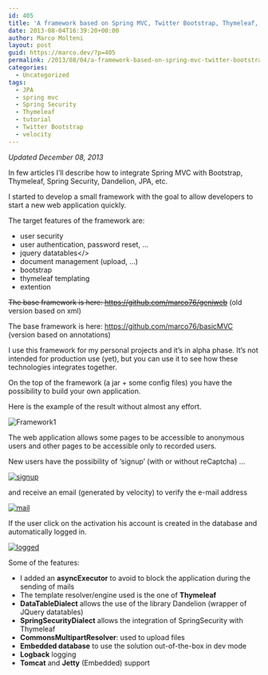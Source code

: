 ```yaml
---
id: 405
title: 'A framework based on Spring MVC, Twitter Bootstrap, Thymeleaf, Spring Security &#8211; Part 1 &#8211; Introduction'
date: 2013-08-04T16:39:20+00:00
author: Marco Molteni
layout: post
guid: https://marco.dev/?p=405
permalink: /2013/08/04/a-framework-based-on-spring-mvc-twitter-bootstrap-thymeleaf-spring-security-part-1-introduction/
categories:
  - Uncategorized
tags:
  - JPA
  - spring mvc
  - Spring Security
  - Thymeleaf
  - tutorial
  - Twitter Bootstrap
  - velocity
---
```

_Updated December 08, 2013_

In few articles I&#8217;ll describe how to integrate Spring MVC with Bootstrap, Thymeleaf, Spring Security, Dandelion, JPA, etc.
  
I started to develop a small framework with the goal to allow developers to start a new web application quickly.

The target features of the framework are:

  * user security
  * user authentication, password reset, …
  * jquery datatables</>
  * document management (upload, …)
  * bootstrap
  * thymeleaf templating
  * extention

<del datetime="2013-12-02T19:50:48+00:00">The base framework is here: <a href="https://github.com/marco76/geniweb">https://github.com/marco76/geniweb</a></del> (old version based on xml)
  
The base framework is here: <a title="https://github.com/marco76/basicMVC" href="https://github.com/marco76/basicMVC" target="_blank">https://github.com/marco76/basicMVC</a> (version based on annotations)

I use this framework for my personal projects and it&#8217;s in alpha phase. It&#8217;s not intended for production use (yet), but you can use it to see how these technologies integrates together.

On the top of the framework (a jar + some config files) you have the possibility to build your own application.

Here is the example of the result without almost any effort.

<img alt="Framework1" src="{{site.baseurl}}/assets/img/uploads/2013/08/geniwebframework1.png?resize=600%2C146" border="0" data-recalc-dims="1" />

The web application allows some pages to be accessible to anonymous users and other pages to be accessible only to recorded users.

New users have the possibility of &#8216;signup&#8217; (with or without reCaptcha) &#8230;
  
[<img class="alignnone size-medium wp-image-464" alt="signup" src="{{site.baseurl}}/assets/img/uploads/2013/08/signup.png?resize=300%2C145" data-recalc-dims="1" />]({{site.baseurl}}/assets/img/uploads/2013/08/signup.png)

and receive an email (generated by velocity) to verify the e-mail address
  
[<img class="alignnone size-medium wp-image-462" alt="mail" src="{{site.baseurl}}/assets/img/uploads/2013/08/mail.png?resize=300%2C108" data-recalc-dims="1" />]({{site.baseurl}}/assets/img/uploads/2013/08/mail.png)

If the user click on the activation his account is created in the database and automatically logged in.

[<img class="alignnone size-medium wp-image-461" alt="logged" src="{{site.baseurl}}/assets/img/uploads/2013/08/logged.png?resize=300%2C95" data-recalc-dims="1" />]({{site.baseurl}}/assets/img/uploads/2013/08/logged.png)

Some of the features:

  * I added an **asyncExecutor** to avoid to block the application during the sending of mails
  * The template resolver/engine used is the one of **Thymeleaf**
  * **DataTableDialect** allows the use of the library Dandelion (wrapper of JQuery datatables)
  * **SpringSecurityDialect** allows the integration of SpringSecurity with Thymeleaf
  * **CommonsMultipartResolver**: used to upload files
  * **Embedded database** to use the solution out-of-the-box in dev mode
  * **Logback** logging
  * **Tomcat** and **Jetty** (Embedded) support